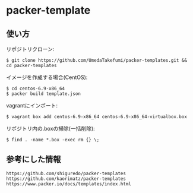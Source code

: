 # packer-template

## 使い方

リポジトリクローン:

```
$ git clone https://github.com/UmedaTakefumi/packer-templates.git && cd packer-templates
```

イメージを作成する場合(CentOS):

```
$ cd centos-6.9-x86_64
$ packer build template.json
```

vagrantにインポート:

```
$ vagrant box add centos-6.9-x86_64 centos-6.9-x86_64-virtualbox.box
```

リポジトリ内の.boxの掃除(一括削除):

```
$ find . -name *.box -exec rm {} \;
```

## 参考にした情報

```
https://github.com/shiguredo/packer-templates
https://github.com/kaorimatz/packer-templates
https://www.packer.io/docs/templates/index.html
```
